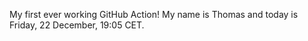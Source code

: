 My first ever working GitHub Action!
My name is Thomas and today is Friday, 22 December, 19:05 CET. 
